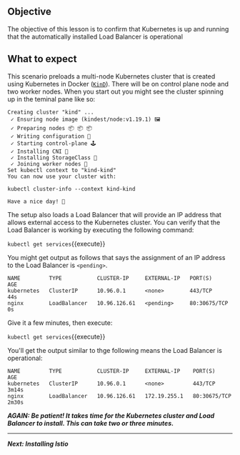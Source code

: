 ## Objective

The objective of this lesson is to confirm that Kubernetes is up and running that the automatically installed Load Balancer is operational


## What to expect

This scenario preloads a multi-node Kubernetes cluster that is created using Kubernetes in Docker ([`KinD`](https://kind.sigs.k8s.io/)). There will be on control plane node and two worker nodes. When you start out you might see the cluster spinning up in the teminal pane like so:

```
Creating cluster "kind" ...
 ✓ Ensuring node image (kindest/node:v1.19.1) 🖼
 ✓ Preparing nodes 📦 📦 📦
 ✓ Writing configuration 📜
 ✓ Starting control-plane 🕹️
 ✓ Installing CNI 🔌
 ✓ Installing StorageClass 💾
 ✓ Joining worker nodes 🚜
Set kubectl context to "kind-kind"
You can now use your cluster with:

kubectl cluster-info --context kind-kind

Have a nice day! 👋
```

The setup also loads a Load Balancer that will provide an IP address that allows external access to the Kubernetes cluster. You can verify that the Load Balancer is working by executing the following command:

`kubectl get services`{{execute}}

You might get output as follows that says the assignment of an IP address to the Load Balancer is `<pending>`.

```
NAME         TYPE           CLUSTER-IP     EXTERNAL-IP   PORT(S)        AGE
kubernetes   ClusterIP      10.96.0.1      <none>        443/TCP        44s
nginx        LoadBalancer   10.96.126.61   <pending>     80:30675/TCP   0s
```

Give it a few minutes, then execute:

`kubectl get services`{{execute}}

You'll get the output similar to thge following means the Load Balancer is operational:

```
NAME         TYPE           CLUSTER-IP     EXTERNAL-IP    PORT(S)        AGE
kubernetes   ClusterIP      10.96.0.1      <none>         443/TCP        3m14s
nginx        LoadBalancer   10.96.126.61   172.19.255.1   80:30675/TCP   2m30s

```

***AGAIN: Be patient! It takes time for the Kubernetes cluster and Load Balancer to install. This can take two or three minutes.***

----

***Next: Installing Istio***